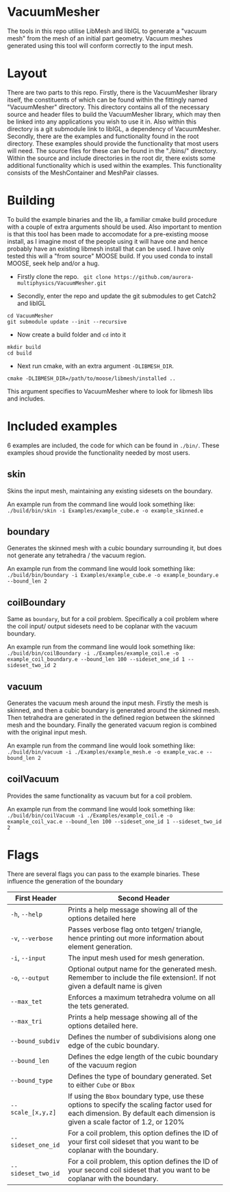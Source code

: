 # VacuumMesher
The tools in this repo utilise LibMesh and libIGL to generate a "vacuum mesh" from the mesh
of an initial part geometry. Vacuum meshes generated using this tool will conform correctly to the input mesh.

# Layout
There are two parts to this repo. Firstly, there is the VacuumMesher library itself, the constituents of which can be found within the fittingly named "VacuumMesher" directory. This directory contains all of the necessary source and header files to build the VacuumMesher library, which may then be linked into any applications you wish to use it in. Also within this directory is a git submodule link to libIGL, a dependency of VacuumMesher. Secondly, there are the examples and functionality found in the root directory. These examples should provide the functionality that most users will need. The source files for these can be found in the "./bins/" directory. Within the source and include directories in the root dir, there exists some additional functionality which is used within the examples. This functionality consists of the  MeshContainer and MeshPair classes. 

# Building
To build the example binaries and the lib, a familiar cmake build procedure with a couple of extra arguments should be used. Also important to mention is that this tool has been made to accomodate for a pre-existing moose install, as I imagine most of the people using it will have one and hence probably have an existing libmesh install that can be used. I have only tested this will a "from source" MOOSE build. If you used conda to install MOOSE, seek help and/or a hug. 

- Firstly clone the repo.
``` git clone https://github.com/aurora-multiphysics/VacuumMesher.git```

- Secondly, enter the repo and update the git submodules to get Catch2 and libIGL
``` 
cd VacuumMesher
git submodule update --init --recursive
```

- Now create a build folder and `cd` into it

```
mkdir build
cd build
```
- Next run cmake, with an extra argument `-DLIBMESH_DIR`.

```
cmake -DLIBMESH_DIR=/path/to/moose/libmesh/installed ..
```
This argument specifies to VacuumMesher where to look for libmesh libs and includes.

# Included examples

6 examples are included, the code for which can be found in `./bin/`. These examples shoud provide the functionality needed by most users.

## skin
Skins the input mesh, maintaining any existing sidesets on the boundary.

An example run from the command line would look something like:
`./build/bin/skin -i Examples/example_cube.e -o example_skinned.e`

## boundary
Generates the skinned mesh with a cubic boundary surrounding it, but does not generate any tetrahedra / the vacuum region. 

An example run from the command line would look something like:
`./build/bin/boundary -i Examples/example_cube.e -o example_boundary.e --bound_len 2`

## coilBoundary
Same as `boundary`, but for a coil problem. Specifically a coil problem where the coil input/ output sidesets need to be coplanar with the vacuum boundary.

An example run from the command line would look something like:
`./build/bin/coilBoundary -i ./Examples/example_coil.e -o example_coil_boundary.e --bound_len 100 --sideset_one_id 1 --sideset_two_id 2`

## vacuum
Generates the vacuum mesh around the input mesh. Firstly the mesh is skinned, and then a cubic boundary is generated around the skinned mesh.
Then tetrahedra are generated in the defined region between the skinned mesh and the boundary. Finally the generated vacuum region is combined
with the original input mesh.

An example run from the command line would look something like:
`./build/bin/vacuum -i ./Examples/example_mesh.e -o example_vac.e --bound_len 2`

## coilVacuum 
Provides the same functionality as vacuum but for a coil problem.

An example run from the command line would look something like:
`./build/bin/coilVacuum -i ./Examples/example_coil.e -o example_coil_vac.e --bound_len 100 --sideset_one_id 1 --sideset_two_id 2`

# Flags
There are several flags you can pass to the example binaries. These influence the generation of the boundary

| First Header  | Second Header |
| ------------- | ------------- |
| `-h`, `--help`  | Prints a help message showing all of the options detailed here  |
| `-v`, `--verbose`  | Passes verbose flag onto tetgen/ triangle, hence printing out more information about element generation. |
| `-i`, `--input`  | The input mesh used for mesh generation. |
| `-o`, `--output`  | Optional output name for the generated mesh. Remember to include the file extension!. If not given a default name is given|
| `--max_tet`  | Enforces a maximum tetrahedra volume on all the tets generated. |
| `--max_tri`  | Prints a help message showing all of the options detailed here. |
| `--bound_subdiv` | Defines the number of subdivisions along one edge of the cubic boundary. |
| `--bound_len` | Defines the edge length of the cubic boundary of the vacuum region |
| `--bound_type` | Defines the type of boundary generated. Set to either ``Cube`` or ``Bbox`` |
| `--scale_[x,y,z]` | If using the `Bbox` boundary type, use these options to specify the scaling factor used for each dimension. By default each dimension is given a scale factor of 1.2, or 120% |
| `--sideset_one_id` | For a coil problem, this option defines the ID of your first coil sideset that you want to be coplanar with the boundary. |
| `--sideset_two_id` | For a coil problem, this option defines the ID of your second coil sideset that you want to be coplanar with the boundary. |




